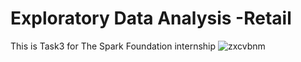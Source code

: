# Exploratory Data Analysis -Retail
This is Task3 for The Spark Foundation internship
![zxcvbnm](https://user-images.githubusercontent.com/97776207/174410380-85b8f520-cc2f-4853-8911-6d2d62b668d6.jpg)
